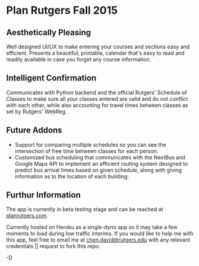 # Plan Rutgers Fall 2015

## Aesthetically Pleasing
Well designed UI/UX to make entering your courses and sections easy and efficient. Presents a beautiful, printable, calendar that's easy to read and readily available in case you forget any course information.

## Intelligent Confirmation
Communicates with Python backend and the official Rutgers' Schedule of Classes to make sure all your classes entered are valid and do not conflict with each other, while also accounting for travel times between classes as set by Rutgers' WebReg.

## Future Addons
* Support for comparing multiple schedules so you can see the intersection of free time between classes for each person.
* Customized bus scheduling that communicates with the NextBus and Google Maps API to implement an efficient routing system designed to predict bus arrival times based on given schedule, along with giving information as to the location of each building.

## Furthur Information
The app is currently in beta testing stage and can be reached at [planrutgers.com](planrutgers.com).

Currently hosted on Heroku as a single-dyno app so it may take a few moments to load during low traffic interims. If you would like to help me with this app, feel free to email me at chen.david@rutgers.edu with any relevant credentials || request to fork this repo.

-D

